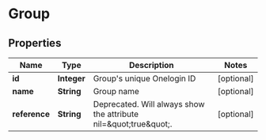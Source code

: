 

# Group


## Properties

| Name | Type | Description | Notes |
|------------ | ------------- | ------------- | -------------|
|**id** | **Integer** | Group&#39;s unique Onelogin ID |  [optional] |
|**name** | **String** | Group name |  [optional] |
|**reference** | **String** | Deprecated. Will always show the attribute nil&#x3D;\&quot;true\&quot;. |  [optional] |



